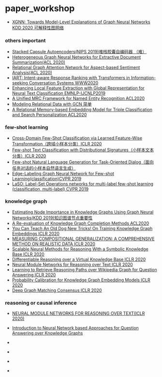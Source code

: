 # paper_workshop
- [XGNN: Towards Model-Level Explanations of Graph Neural Networks KDD 2020 可解释性图网络](https://arxiv.org/abs/2006.02587)

### others important
- [Stacked Capsule Autoencoders(NIPS 2019)堆栈胶囊自编码器 （难）](https://arxiv.org/abs/1906.06818)
- [Heterogeneous Graph Neural Networks for Extractive Document Summarization(ACL 2020)](https://arxiv.org/pdf/2004.12393.pdf)
- [Relational Graph Attention Network for Aspect-based Sentiment Analysis(ACL 2020)](https://arxiv.org/pdf/2004.12362.pdf)
- [IART: Intent-aware Response Ranking with Transformers in Information-seeking Conversation Systems WWW2020](https://arxiv.org/pdf/2002.00571.pdf)
- [Enhancing Local Feature Extraction with Global Representation for Neural Text Classification EMNLP-IJCNLP2019](https://www.aclweb.org/anthology/D19-1047.pdf)
- [A Unified MRC Framework for Named Entity Recognition ACL2020](https://arxiv.org/pdf/1910.11476.pdf)
- [Modeling Relational Data with GCN 简单](https://arxiv.org/pdf/1703.06103.pdf)
- [A Relational Memory-based Embedding Model for Triple Classification and Search Personalization ACL2020](http://arxiv.org/abs/1907.06080)

### few-shot learning 
- [Cross-Domain Few-Shot Classification via Learned Feature-Wise Transformation（跨域小样本分类）ICLR 2020](https://arxiv.org/abs/2001.08735)
- [Few-shot Text Classification with Distributional Signatures（小样本文本分类）ICLR 2020](https://arxiv.org/abs/1908.06039)
- [Few-shot Natural Language Generation for Task-Oriented Dialog（面向任务对话的小样本自然语言生成）](https://arxiv.org/abs/2002.12328)
- [Edge-Labeling Graph Neural Network for Few-shot Learning(classification)CVPR 2019](https://arxiv.org/abs/1905.01436)
- [LaSO: Label-Set Operations networks for multi-label few-shot learning (classification, multi-label) CVPR 2019](https://arxiv.org/abs/1902.09811)

### knowledge graph
- [Estimating Node Importance in Knowledge Graphs Using Graph Neural Networks(KDD 2019)知识图谱节点重要性](https://dl.acm.org/doi/pdf/10.1145/3292500.3330855)
- [A Re-evaluation of Knowledge Graph Completion Methods ACL2020](http://arxiv.org/abs/1911.03903)
- [You Can Teach An Old Dog New Tricks! On Training Knowledge Graph Embeddings ICLR 2020](https://www.uni-mannheim.de/media/Einrichtungen/dws/Files_People/Profs/rgemulla/publications/ruffinelli20kge.pdf)
- [MEASURING COMPOSITIONAL GENERALIZATION: A COMPREHENSIVE METHOD ON REALISTIC DATA ICLR 2020](https://openreview.net/pdf?id=SygcCnNKwr)
- [Scalable Neural Methods for Reasoning With a Symbolic Knowledge Base ICLR 2020](https://openreview.net/pdf?id=BJlguT4YPr)
- [Differentiable Reasoning over a Virtual Knowledge Base  ICLR 2020](https://openreview.net/pdf?id=SJxstlHFPH)
- [Neural Module Networks for Reasoning over Text  ICLR 2020](https://openreview.net/pdf?id=SygWvAVFPr)
- [Learning to Retrieve Reasoning Paths over Wikipedia Graph for Question Answering ICLR 2020](https://openreview.net/pdf?id=SJgVHkrYDH)
- [Probability Calibration for Knowledge Graph Embedding Models ICLR 2020](https://openreview.net/pdf?id=S1g8K1BFwS)
- [Deep Graph Matching Consensus ICLR 2020](https://openreview.net/pdf?id=HyeJf1HKvS)


### reasoning or causal inference
- [NEURAL MODULE NETWORKS FOR REASONING OVER TEXT(ICLR 2020)](https://arxiv.org/pdf/1912.04971.pdf)
- [Introduction to Neural Network based Approaches for Question Answering over Knowledge Graphs
](https://arxiv.org/abs/1907.09361)

- []()
- []()
- []()
- []()

